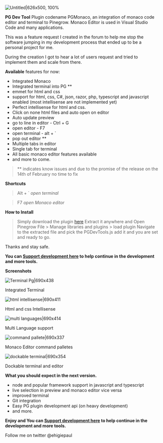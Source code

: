 ![Untitled|626x500, 100%](https://aws1.discourse-cdn.com/standard10/uploads/pinegrow/original/2X/f/f9c470136e03c4ed6d104fef9b22b19f7a16ffe8.png) 

**PG Dev Tool** Plugin codename PGMonaco, an integration of monaco code editor and terminal to Pinegrow. Monaco Editor is used in Visual Studio Code and many applications.

This was a feature request I created in the forum to help me stop the software jumping in my development process that ended up to be a personal project for me. 

During the creation I got to hear a lot of users request and tried to implement them and scale from there.

**Available** features for now:

* Integrated Monaco
* Integrated terminal into PG **
* emmet for html and css
* support for html, css, C#, json, razor, php, typescript and javascript enabled (most intellisense are not implemented yet)
* Perfect intellisense for html and css.
* Click on none html files and auto open on editor
* Auto update preview
* go to line in editor - Ctrl + G
* open editor - F7
* open terminal - alt + `
* pop out editor **
* Multiple tabs in editor 
* Single tab for terminal
* All basic monaco editor features available
* and more to come.

>  ** indicates know issues and due to the promise of the release on the 14th of February no time to fix

**Shortcuts**
> Alt + ` *open terminal* 

> F7 *open Monaco editor*

**How to Install**
> Simply download the plugin [here](https://drive.google.com/file/d/1LP6EeR7fGhqaK2Scc5bZQIrrl2uXRkuD/view?usp=sharing)
 Extract it anywhere and Open Pinegrow 
File > Manage libraries and plugins > load plugin
Navigate to the extracted file and pick the PGDevTools.js
add it and you are set and ready to go.

Thanks and stay safe.

**You can [Support development here](https://bit.ly/2N1N4w9) to help continue in the development and more tools.**

**Screenshots**

![Terminal Pg|690x438](https://aws1.discourse-cdn.com/standard10/uploads/pinegrow/original/2X/0/0d21cc5b94ef4943348a8605f1de8ce4415c4a92.png)

Integrated Terminal

![html intellisense|690x411](https://aws1.discourse-cdn.com/standard10/uploads/pinegrow/original/2X/5/558efa5a10a6149ce9756f348938289d904c62a7.png) 

Html and css Intellisense

![multi languages|690x414](https://aws1.discourse-cdn.com/standard10/uploads/pinegrow/original/2X/0/08b7d318fbab956b45efd773e3fe0db7f9c32f84.png) 

Multi Language support

![command pallete|690x337](https://aws1.discourse-cdn.com/standard10/uploads/pinegrow/original/2X/2/2aef67cbde58242977beb2dfb55c9f35877e3854.png) 

Monaco Editor command palletes

![dockable terminal|690x354](https://aws1.discourse-cdn.com/standard10/uploads/pinegrow/original/2X/8/896773767762e54312bc3f4bf7c68237592f44ac.png) 

Dockable terminal and editor

**What you should expect in the next version.**
* node and popular framework support in javascript and typescript
* live selection in preview and monaco editor vice versa
* improved terminal
* Git integration
* Easy PG plugin development api (on heavy development) 
* and more.

**Enjoy and You can [Support development here](https://bit.ly/2N1N4w9) to help continue in the development and more tools.**

Follow me on twitter @ehigiepaul
